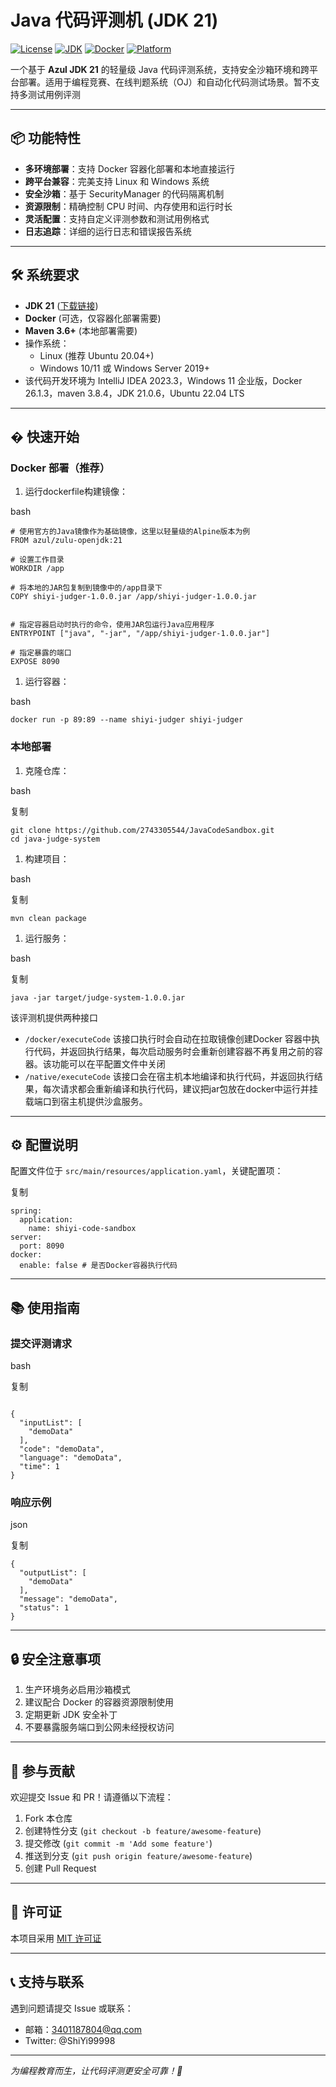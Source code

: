 # Java 代码评测机 (JDK 21)

[![License](https://img.shields.io/badge/License-MIT-blue.svg)](https://chat.deepseek.com/a/chat/s/LICENSE)
[![JDK](https://img.shields.io/badge/JDK-21-green.svg)](https://jdk.java.net/21/)
[![Docker](https://img.shields.io/badge/Docker-%E6%94%AF%E6%8C%81-2496ED.svg)](https://www.docker.com/)
[![Platform](https://img.shields.io/badge/%E5%B9%B3%E5%8F%B0-Linux%20%7C%20Windows-lightgrey.svg)](https://chat.deepseek.com/a/chat/s/a4c05fb7-659b-4bd6-a1eb-6640f4232a3b)

一个基于 **Azul JDK 21** 的轻量级 Java 代码评测系统，支持安全沙箱环境和跨平台部署。适用于编程竞赛、在线判题系统（OJ）和自动化代码测试场景。暂不支持多测试用例评测

------

## 📦 功能特性

- **多环境部署**：支持 Docker 容器化部署和本地直接运行
- **跨平台兼容**：完美支持 Linux 和 Windows 系统
- **安全沙箱**：基于 SecurityManager 的代码隔离机制
- **资源限制**：精确控制 CPU 时间、内存使用和运行时长
- **灵活配置**：支持自定义评测参数和测试用例格式
- **日志追踪**：详细的运行日志和错误报告系统

------

## 🛠 系统要求

- **JDK 21** ([下载链接](https://www.azul.com/downloads/#downloads-table-zulu))
- **Docker** (可选，仅容器化部署需要)
- **Maven 3.6+** (本地部署需要)
- 操作系统：
  - Linux (推荐 Ubuntu 20.04+)
  - Windows 10/11 或 Windows Server 2019+
- 该代码开发环境为 IntelliJ IDEA 2023.3，Windows 11 企业版，Docker 26.1.3，maven 3.8.4，JDK 21.0.6，Ubuntu 22.04 LTS
------

## � 快速开始

### Docker 部署（推荐）

1. 运行dockerfile构建镜像：

bash
```
# 使用官方的Java镜像作为基础镜像，这里以轻量级的Alpine版本为例
FROM azul/zulu-openjdk:21

# 设置工作目录
WORKDIR /app

# 将本地的JAR包复制到镜像中的/app目录下
COPY shiyi-judger-1.0.0.jar /app/shiyi-judger-1.0.0.jar


# 指定容器启动时执行的命令，使用JAR包运行Java应用程序
ENTRYPOINT ["java", "-jar", "/app/shiyi-judger-1.0.0.jar"]

# 指定暴露的端口
EXPOSE 8090
```

1. 运行容器：

bash
```
docker run -p 89:89 --name shiyi-judger shiyi-judger
```

### 本地部署

1. 克隆仓库：

bash

复制

```
git clone https://github.com/2743305544/JavaCodeSandbox.git
cd java-judge-system
```

1. 构建项目：

bash

复制

```
mvn clean package
```

1. 运行服务：

bash

复制

```
java -jar target/judge-system-1.0.0.jar
```
该评测机提供两种接口
- `/docker/executeCode` 该接口执行时会自动在拉取镜像创建Docker 容器中执行代码，并返回执行结果，每次启动服务时会重新创建容器不再复用之前的容器。该功能可以在平配置文件中关闭
- `/native/executeCode` 该接口会在宿主机本地编译和执行代码，并返回执行结果，每次请求都会重新编译和执行代码，建议把jar包放在docker中运行并挂载端口到宿主机提供沙盒服务。

------

## ⚙️ 配置说明

配置文件位于 `src/main/resources/application.yaml`，关键配置项：


复制

```
spring:
  application:
    name: shiyi-code-sandbox
server:
  port: 8090
docker:
  enable: false # 是否Docker容器执行代码

```

------

## 📚 使用指南

### 提交评测请求

bash

复制

```

{
  "inputList": [
    "demoData"
  ],
  "code": "demoData",
  "language": "demoData",
  "time": 1
}
```

### 响应示例

json

复制

```
{
  "outputList": [
    "demoData"
  ],
  "message": "demoData",
  "status": 1
}
```

------

## 🔒 安全注意事项

1. 生产环境务必启用沙箱模式
2. 建议配合 Docker 的容器资源限制使用
3. 定期更新 JDK 安全补丁
4. 不要暴露服务端口到公网未经授权访问

------

## 🤝 参与贡献

欢迎提交 Issue 和 PR！请遵循以下流程：

1. Fork 本仓库
2. 创建特性分支 (`git checkout -b feature/awesome-feature`)
3. 提交修改 (`git commit -m 'Add some feature'`)
4. 推送到分支 (`git push origin feature/awesome-feature`)
5. 创建 Pull Request

------

## 📜 许可证

本项目采用 [MIT 许可证](https://chat.deepseek.com/a/chat/s/LICENSE)

------

## 📞 支持与联系

遇到问题请提交 Issue 或联系：

- 邮箱：[3401187804@qq.com](mailto:your.email@example.com)
- Twitter: @ShiYi99998

------

*为编程教育而生，让代码评测更安全可靠！🚀*
